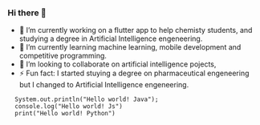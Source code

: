 ### Hi there 👋

- 🔭 I’m currently working on a flutter app to help chemisty students, and studying a degree in Artificial Intelligence engeneering.
- 🌱 I’m currently learning machine learning, mobile development and competitive programming.
- 👯 I’m looking to collaborate on artificial intelligence pojects,
- ⚡ Fun fact: I started stuying a degree on pharmaceutical engeneering but I changed to Artificial Intelligence engeneering.

~~~
  System.out.println("Hello world! Java");
  console.log("Hello world! Js")
  print("Hello world! Python")
~~~
